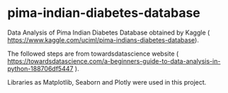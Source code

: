 # pima-indian-diabetes-database
Data Analysis of Pima Indian Diabetes Database obtained by Kaggle ( https://www.kaggle.com/uciml/pima-indians-diabetes-database).

The followed steps are from towardsdatascience website ( https://towardsdatascience.com/a-beginners-guide-to-data-analysis-in-python-188706df5447 ).

Libraries as Matplotlib, Seaborn and Plotly were used in this project.